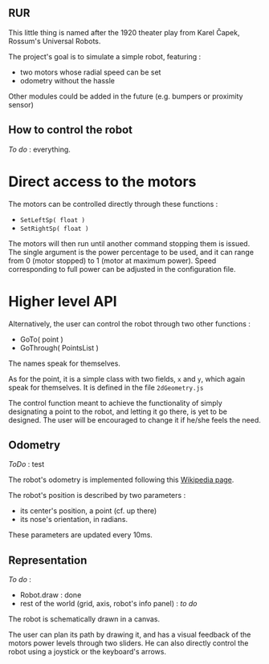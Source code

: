 RUR
---

This little thing is named after the 1920 theater play from Karel Čapek,
Rossum's Universal Robots.

The project's goal is to simulate a simple robot, featuring :

 - two motors whose radial speed can be set
 - odometry without the hassle

Other modules could be added in the future (e.g. bumpers or proximity sensor)


How to control the robot
------------------------

*To do* : everything.

Direct access to the motors
===========================

The motors can be controlled directly through these functions :

 - `SetLeftSp( float )`
 - `SetRightSp( float )`

The motors will then run until another command stopping them is issued. The
single argument is the power percentage to be used, and it can range from 0
(motor stopped) to 1 (motor at maximum power). Speed corresponding to full power
can be adjusted in the configuration file.

Higher level API
================

Alternatively, the user can control the robot through two other functions :

 - GoTo( point )
 - GoThrough( PointsList )

The names speak for themselves.

As for the point, it is a simple class with two fields, `x` and `y`, which
again speak for themselves. It is defined in the file `2dGeometry.js`

The control function meant to achieve the functionality of simply designating a
point to the robot, and letting it go there, is yet to be designed. The user
will be encouraged to change it if he/she feels the need.


Odometry
--------

*ToDo* : test

The robot's odometry is implemented following this [Wikipedia
page](http://fr.wikipedia.org/wiki/Odom%C3%A9trie "sorry for the french").

The robot's position is described by two parameters :

 - its center's position, a point (cf. up there)
 - its nose's orientation, in radians.

These parameters are updated every 10ms.


Representation
--------------

*To do* :
 - Robot.draw : done
 - rest of the world (grid, axis, robot's info panel) : _to do_

The robot is schematically drawn in a canvas.

The user can plan its path by drawing it, and has a visual feedback of the
motors power levels through two sliders. He can also directly control the robot
using a joystick or the keyboard's arrows.
